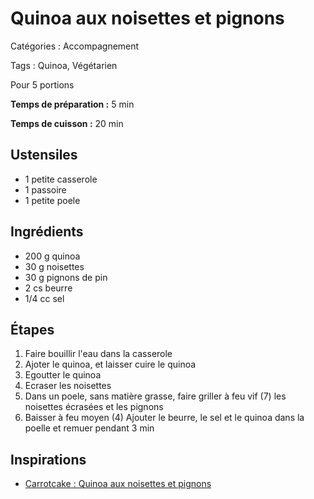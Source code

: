 # Quinoa aux noisettes et pignons

Catégories : Accompagnement

Tags : Quinoa, Végétarien

Pour 5 portions

**Temps de préparation :** 5 min

**Temps de cuisson :** 20 min

## Ustensiles

* 1 petite casserole
* 1 passoire
* 1 petite poele

## Ingrédients

* 200 g quinoa
* 30 g noisettes
* 30 g pignons de pin
* 2 cs beurre
* 1/4 cc sel

## Étapes

1. Faire bouillir l'eau dans la casserole
2. Ajoter le quinoa, et laisser cuire le quinoa
3. Egoutter le quinoa
4. Ecraser les noisettes
5. Dans un poele, sans matière grasse, faire griller à feu vif (7) les noisettes écrasées et les pignons
6. Baisser à feu moyen (4) Ajouter le beurre, le sel et le quinoa dans la poelle et remuer pendant 3 min

## Inspirations

* [Carrotcake : Quinoa aux noisettes et pignons](https://carrotcake.fr/fr/recipes/quinoa-aux-noisettes-et-pignons)
